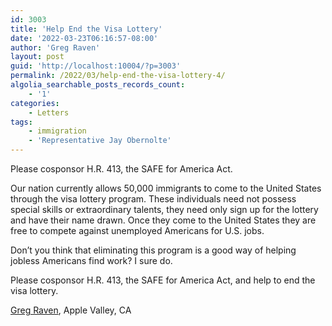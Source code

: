 ```yaml
---
id: 3003
title: 'Help End the Visa Lottery'
date: '2022-03-23T06:16:57-08:00'
author: 'Greg Raven'
layout: post
guid: 'http://localhost:10004/?p=3003'
permalink: /2022/03/help-end-the-visa-lottery-4/
algolia_searchable_posts_records_count:
    - '1'
categories:
    - Letters
tags:
    - immigration
    - 'Representative Jay Obernolte'
---
```


Please cosponsor H.R. 413, the SAFE for America Act.

Our nation currently allows 50,000 immigrants to come to the United States through the visa lottery program. These individuals need not possess special skills or extraordinary talents, they need only sign up for the lottery and have their name drawn. Once they come to the United States they are free to compete against unemployed Americans for U.S. jobs.

Don’t you think that eliminating this program is a good way of helping jobless Americans find work? I sure do.

Please cosponsor H.R. 413, the SAFE for America Act, and help to end the visa lottery.

[Greg Raven](https://www.gregraven.org/), Apple Valley, CA